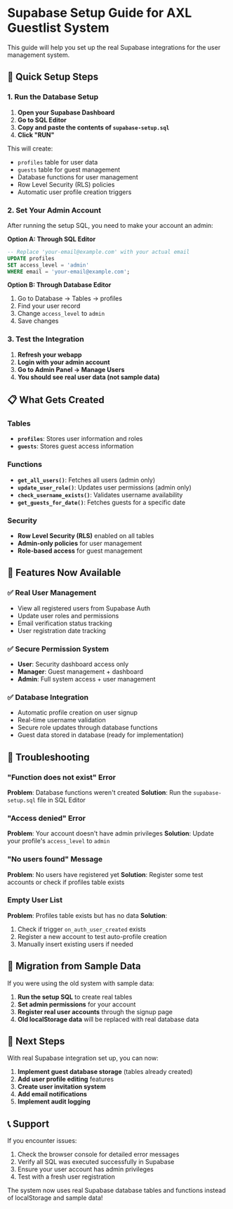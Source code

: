 # Supabase Setup Guide for AXL Guestlist System

This guide will help you set up the real Supabase integrations for the user management system.

## 🚀 Quick Setup Steps

### 1. Run the Database Setup

1. **Open your Supabase Dashboard**
2. **Go to SQL Editor**
3. **Copy and paste the contents of `supabase-setup.sql`**
4. **Click "RUN"**

This will create:
- `profiles` table for user data
- `guests` table for guest management
- Database functions for user management
- Row Level Security (RLS) policies
- Automatic user profile creation triggers

### 2. Set Your Admin Account

After running the setup SQL, you need to make your account an admin:

**Option A: Through SQL Editor**
```sql
-- Replace 'your-email@example.com' with your actual email
UPDATE profiles 
SET access_level = 'admin' 
WHERE email = 'your-email@example.com';
```

**Option B: Through Database Editor**
1. Go to Database → Tables → profiles
2. Find your user record
3. Change `access_level` to `admin`
4. Save changes

### 3. Test the Integration

1. **Refresh your webapp**
2. **Login with your admin account**
3. **Go to Admin Panel → Manage Users**
4. **You should see real user data (not sample data)**

## 📋 What Gets Created

### Tables
- **`profiles`**: Stores user information and roles
- **`guests`**: Stores guest access information

### Functions
- **`get_all_users()`**: Fetches all users (admin only)
- **`update_user_role()`**: Updates user permissions (admin only)
- **`check_username_exists()`**: Validates username availability
- **`get_guests_for_date()`**: Fetches guests for a specific date

### Security
- **Row Level Security (RLS)** enabled on all tables
- **Admin-only policies** for user management
- **Role-based access** for guest management

## 🔧 Features Now Available

### ✅ Real User Management
- View all registered users from Supabase Auth
- Update user roles and permissions
- Email verification status tracking
- User registration date tracking

### ✅ Secure Permission System
- **User**: Security dashboard access only
- **Manager**: Guest management + dashboard
- **Admin**: Full system access + user management

### ✅ Database Integration
- Automatic profile creation on user signup
- Real-time username validation
- Secure role updates through database functions
- Guest data stored in database (ready for implementation)

## 🐛 Troubleshooting

### "Function does not exist" Error
**Problem**: Database functions weren't created
**Solution**: Run the `supabase-setup.sql` file in SQL Editor

### "Access denied" Error
**Problem**: Your account doesn't have admin privileges
**Solution**: Update your profile's `access_level` to `admin`

### "No users found" Message
**Problem**: No users have registered yet
**Solution**: Register some test accounts or check if profiles table exists

### Empty User List
**Problem**: Profiles table exists but has no data
**Solution**: 
1. Check if trigger `on_auth_user_created` exists
2. Register a new account to test auto-profile creation
3. Manually insert existing users if needed

## 🔄 Migration from Sample Data

If you were using the old system with sample data:

1. **Run the setup SQL** to create real tables
2. **Set admin permissions** for your account
3. **Register real user accounts** through the signup page
4. **Old localStorage data** will be replaced with real database data

## 🎯 Next Steps

With real Supabase integration set up, you can now:

1. **Implement guest database storage** (tables already created)
2. **Add user profile editing** features
3. **Create user invitation system**
4. **Add email notifications**
5. **Implement audit logging**

## 📞 Support

If you encounter issues:
1. Check the browser console for detailed error messages
2. Verify all SQL was executed successfully in Supabase
3. Ensure your user account has admin privileges
4. Test with a fresh user registration

The system now uses real Supabase database tables and functions instead of localStorage and sample data! 